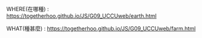 WHERE(在哪種) : <a href="https://togetherhoo.github.io/JS/G09_UCCUweb/earth.html">https://togetherhoo.github.io/JS/G09_UCCUweb/earth.html</a>

WHAT(種甚麼) : <a href="https://togetherhoo.github.io/JS/G09_UCCUweb/farm.html">https://togetherhoo.github.io/JS/G09_UCCUweb/farm.html</a>
